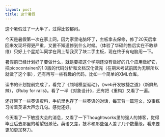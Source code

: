 ```yaml
---
layout: post
title: 这个暑假
---
```

这个暑假过了一大半了，过得比较郁闷。
<!--more-->
今天是暑假第一次在家上网，因为家里电脑坏了，主板拿去保修，修了20天后拿回来发现坏得更严重，又要不知道修到什么时候。（体验了华硕的售后实在不敢恭维）只好上个星期叫同学在网上帮我买了块二手主板，现在终于有电脑用一下。

暑假前已经计划好了要做什么，就是要把这个学期还没有做好的几个应用做好它，把picocontainer的1.0版的代码分析和文档汉化做完（在期末考试前因为无聊所以就做了这个事），还有再写一些有趣的代码，比如一个简单的XML仓库。

读书的计划提前完成了，看完了《领域模型驱动》，《web开发敏捷之道》（新鲜热辣），《Ruby for rails》。看了一半《对象设计》，还有把《重构》又看了一遍。

还好带了一些英语资料，手机里也存了一些英语的对话，每天背一篇短文，没事练习听着英语大声念几句。感觉还好。

今天看了一下敏捷大会的消息，又看了一下Thoughtworks里的强人的博客，觉得毕业后去那里的希望很渺茫。英语又差，技术和那些强人差了几个数量级，看来要更加更加努力。
